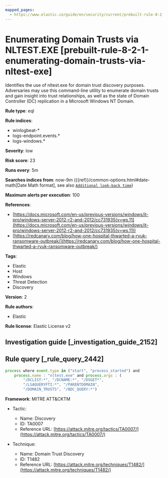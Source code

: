 ```yaml
---
mapped_pages:
  - https://www.elastic.co/guide/en/security/current/prebuilt-rule-8-2-1-enumerating-domain-trusts-via-nltest-exe.html
---
```


# Enumerating Domain Trusts via NLTEST.EXE [prebuilt-rule-8-2-1-enumerating-domain-trusts-via-nltest-exe]

Identifies the use of nltest.exe for domain trust discovery purposes. Adversaries may use this command-line utility to enumerate domain trusts and gain insight into trust relationships, as well as the state of Domain Controller (DC) replication in a Microsoft Windows NT Domain.

**Rule type**: eql

**Rule indices**:

* winlogbeat-*
* logs-endpoint.events.*
* logs-windows.*

**Severity**: low

**Risk score**: 23

**Runs every**: 5m

**Searches indices from**: now-9m ({{ref}}/common-options.html#date-math[Date Math format], see also [`Additional look-back time`](docs-content://solutions/security/detect-and-alert/create-detection-rule.md#rule-schedule))

**Maximum alerts per execution**: 100

**References**:

* [https://docs.microsoft.com/en-us/previous-versions/windows/it-pro/windows-server-2012-r2-and-2012/cc731935(v=ws.11](https://docs.microsoft.com/en-us/previous-versions/windows/it-pro/windows-server-2012-r2-and-2012/cc731935(v=ws.11))
* [https://redcanary.com/blog/how-one-hospital-thwarted-a-ryuk-ransomware-outbreak/](https://redcanary.com/blog/how-one-hospital-thwarted-a-ryuk-ransomware-outbreak/)

**Tags**:

* Elastic
* Host
* Windows
* Threat Detection
* Discovery

**Version**: 2

**Rule authors**:

* Elastic

**Rule license**: Elastic License v2

## Investigation guide [_investigation_guide_2152]



## Rule query [_rule_query_2442]

```js
process where event.type in ("start", "process_started") and
    process.name : "nltest.exe" and process.args : (
        "/DCLIST:*", "/DCNAME:*", "/DSGET*",
        "/LSAQUERYFTI:*", "/PARENTDOMAIN",
        "/DOMAIN_TRUSTS", "/BDC_QUERY:*")
```

**Framework**: MITRE ATT&CKTM

* Tactic:

    * Name: Discovery
    * ID: TA0007
    * Reference URL: [https://attack.mitre.org/tactics/TA0007/](https://attack.mitre.org/tactics/TA0007/)

* Technique:

    * Name: Domain Trust Discovery
    * ID: T1482
    * Reference URL: [https://attack.mitre.org/techniques/T1482/](https://attack.mitre.org/techniques/T1482/)



